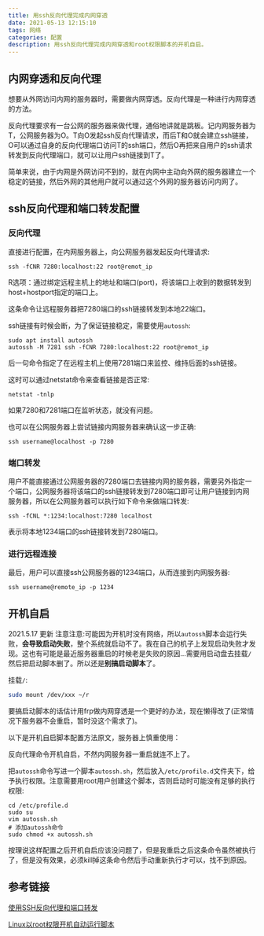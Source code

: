 ```yaml
---
title: 用ssh反向代理完成内网穿透
date: 2021-05-13 12:15:10
tags: 网络
categories: 配置
description: 用ssh反向代理完成内网穿透和root权限脚本的开机自启。
---
```


## 内网穿透和反向代理

想要从外网访问内网的服务器时，需要做内网穿透。反向代理是一种进行内网穿透的方法。

反向代理要求有一台公网的服务器来做代理，通俗地讲就是跳板。记内网服务器为T，公网服务器为O。T向O发起ssh反向代理请求，而后T和O就会建立ssh链接，O可以通过自身的反向代理端口访问T的ssh端口，然后O再把来自用户的ssh请求转发到反向代理端口，就可以让用户ssh链接到T了。

简单来说，由于内网是外网访问不到的，就在内网中主动向外网的服务器建立一个稳定的链接，然后外网的其他用户就可以通过这个外网的服务器访问内网了。

## ssh反向代理和端口转发配置

### 反向代理

直接进行配置，在内网服务器上，向公网服务器发起反向代理请求:

```
ssh -fCNR 7280:localhost:22 root@remot_ip
```

R选项：通过绑定远程主机上的地址和端口(port)，将该端口上收到的数据转发到host+hostport指定的端口上。

这条命令让远程服务器把7280端口的ssh链接转发到本地22端口。

ssh链接有时候会断，为了保证链接稳定，需要使用`autossh`:

```
sudo apt install autossh
autossh -M 7281 ssh -fCNR 7280:localhost:22 root@remot_ip
```

后一句命令指定了在远程主机上使用7281端口来监控、维持后面的ssh链接。

这时可以通过netstat命令来查看链接是否正常:

```
netstat -tnlp
```

如果7280和7281端口在监听状态，就没有问题。

也可以在公网服务器上尝试链接内网服务器来确认这一步正确:

```
ssh username@localhost -p 7280
```

### 端口转发

用户不能直接通过公网服务器的7280端口去链接内网的服务器，需要另外指定一个端口，公网服务器将该端口的ssh链接转发到7280端口即可让用户链接到内网服务器，所以在公网服务器可以执行如下命令来做端口转发:

```
ssh -fCNL *:1234:localhost:7280 localhost
```

表示将本地1234端口的ssh链接转发到7280端口。

### 进行远程连接

最后，用户可以直接ssh公网服务器的1234端口，从而连接到内网服务器:

```
ssh username@remote_ip -p 1234
```

## 开机自启

2021.5.17 更新 注意注意:可能因为开机时没有网络，所以`autossh`脚本会运行失败，**会导致启动失败**，整个系统就启动不了。我在自己的机子上发现启动失败才发现。这也有可能是最近服务器重启的时候老是失败的原因...需要用启动盘去挂载`/`然后把启动脚本删了。所以还是**别搞启动脚本**了。

挂载`/`:

````sh
sudo mount /dev/xxx ~/r
````

要搞启动脚本的话估计用frp做内网穿透是一个更好的办法，现在懒得改了(正常情况下服务器不会重启，暂时没这个需求了)。

以下是开机自启脚本配置方法原文，服务器上慎重使用：

反向代理命令开机自启，不然内网服务器一重启就连不上了。

把`autossh`命令写进一个脚本`autossh.sh`，然后放入`/etc/profile.d`文件夹下，给予执行权限。注意需要用root用户创建这个脚本，否则启动时可能没有足够的执行权限:

```
cd /etc/profile.d
sudo su
vim autossh.sh
# 添加autossh命令
sudo chmod +x autossh.sh
```

按理说这样配置之后开机自启应该没问题了，但是我重启之后这条命令虽然被执行了，但是没有效果，必须kill掉这条命令然后手动重新执行才可以，找不到原因。

## 参考链接

[使用SSH反向代理和端口转发](https://www.jianshu.com/p/dafbbbe4c43b)

[Linux以root权限开机自动运行脚本](https://blog.csdn.net/weixin_40429823/article/details/99006940)

